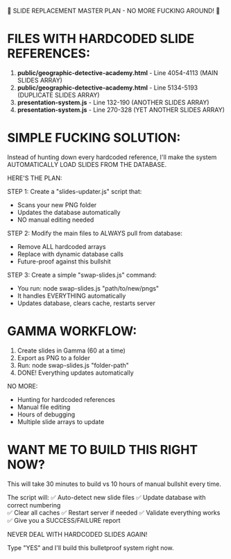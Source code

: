 🚨 SLIDE REPLACEMENT MASTER PLAN - NO MORE FUCKING AROUND! 🚨

FILES WITH HARDCODED SLIDE REFERENCES:
=====================================

1. **public/geographic-detective-academy.html** - Line 4054-4113 (MAIN SLIDES ARRAY)
2. **public/geographic-detective-academy.html** - Line 5134-5193 (DUPLICATE SLIDES ARRAY)  
3. **presentation-system.js** - Line 132-190 (ANOTHER SLIDES ARRAY)
4. **presentation-system.js** - Line 270-328 (YET ANOTHER SLIDES ARRAY)

SIMPLE FUCKING SOLUTION:
========================

Instead of hunting down every hardcoded reference, I'll make the system 
AUTOMATICALLY LOAD SLIDES FROM THE DATABASE.

HERE'S THE PLAN:

STEP 1: Create a "slides-updater.js" script that:
- Scans your new PNG folder
- Updates the database automatically
- NO manual editing needed

STEP 2: Modify the main files to ALWAYS pull from database:
- Remove ALL hardcoded arrays
- Replace with dynamic database calls
- Future-proof against this bullshit

STEP 3: Create a simple "swap-slides.js" command:
- You run: node swap-slides.js "path/to/new/pngs"
- It handles EVERYTHING automatically
- Updates database, clears cache, restarts server

GAMMA WORKFLOW:
==============

1. Create slides in Gamma (60 at a time)
2. Export as PNG to a folder
3. Run: node swap-slides.js "folder-path"
4. DONE! Everything updates automatically

NO MORE:
- Hunting for hardcoded references
- Manual file editing
- Hours of debugging
- Multiple slide arrays to update

WANT ME TO BUILD THIS RIGHT NOW?
================================

This will take 30 minutes to build vs 10 hours of manual bullshit every time.

The script will:
✅ Auto-detect new slide files
✅ Update database with correct numbering  
✅ Clear all caches
✅ Restart server if needed
✅ Validate everything works
✅ Give you a SUCCESS/FAILURE report

NEVER DEAL WITH HARDCODED SLIDES AGAIN!

Type "YES" and I'll build this bulletproof system right now.
